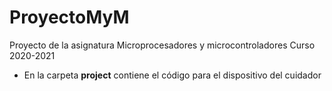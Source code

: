 # ProyectoMyM

Proyecto de la asignatura Microprocesadores y microcontroladores 
Curso 2020-2021

 - En la carpeta **project** contiene el código para el dispositivo del cuidador
